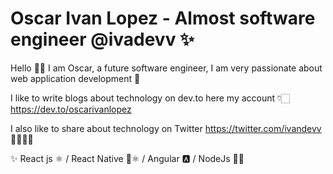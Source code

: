# Oscar Ivan Lopez - Almost software engineer @ivadevv ✨

 Hello 👋🏻 I am Oscar, a future software engineer, I am very passionate about web application development 💖

I like to write blogs about technology on dev.to here my account 👇🏻
https://dev.to/oscarivanlopez

I also like to share about technology on Twitter https://twitter.com/ivandevv 🦄👨🏻‍💻

✨ React js ⚛️ / React Native 📱⚛️ / Angular 🅰️ / NodeJs 🎴✨

